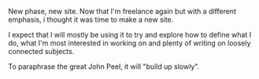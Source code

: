 New phase, new site. Now that I'm freelance again but with a different emphasis, i thought it was time to make a new site. 

I expect that I will mostly be using it to try and explore how to define what I do, what I'm most interested in working on and plenty of writing on loosely connected subjects. 

To paraphrase the great John Peel, it will "build up slowly".

